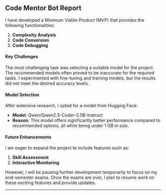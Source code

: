 
## Code Mentor Bot Report

I have developed a Minimum Viable Product (MVP) that provides the following functionalities:

1. **Complexity Analysis**
2. **Code Conversion**
3. **Code Debugging**

#### Key Challenges

The most challenging task was selecting a suitable model for the project. The recommended models often proved to be inaccurate for the required tasks. I experimented with fine-tuning and training models, but the results did not meet the desired accuracy levels.

#### Model Selection

After extensive research, I opted for a model from Hugging Face:
- **Model**: Qwen/Qwen2.5-Coder-0.5B-Instruct
- **Reason**: This model offers significantly better performance compared to recommended options, all while being under 1 GB in size.

#### Future Enhancements

I am eager to expand the project to include features such as:
1. **Skill Assessment**
2. **Interactive Monitoring**

However, I will be pausing further development temporarily to focus on my end-semester exams. Once the exams are over, I plan to resume work on these exciting features and provide updates.

---

